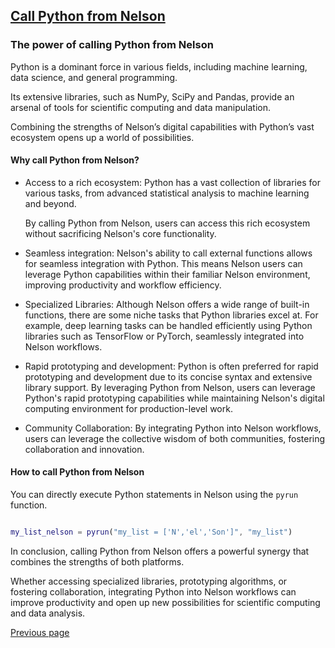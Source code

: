 ## [Call Python from Nelson](PYTHON.md)

### The power of calling Python from Nelson

Python is a dominant force in various fields, including machine learning, data science, and general programming.

Its extensive libraries, such as NumPy, SciPy and Pandas, provide an arsenal of tools for scientific computing and data manipulation.

Combining the strengths of Nelson’s digital capabilities with Python’s vast ecosystem opens up a world of possibilities.

#### Why call Python from Nelson?

- Access to a rich ecosystem: Python has a vast collection of libraries for various tasks, from advanced statistical analysis to machine learning and beyond.

  By calling Python from Nelson, users can access this rich ecosystem without sacrificing Nelson's core functionality.

- Seamless integration: Nelson's ability to call external functions allows for seamless integration with Python.
  This means Nelson users can leverage Python capabilities within their familiar Nelson environment, improving productivity and workflow efficiency.

- Specialized Libraries: Although Nelson offers a wide range of built-in functions, there are some niche tasks that Python libraries excel at.
  For example, deep learning tasks can be handled efficiently using Python libraries such as TensorFlow or PyTorch, seamlessly integrated into Nelson workflows.

- Rapid prototyping and development: Python is often preferred for rapid prototyping and development due to its concise syntax and extensive library support.
  By leveraging Python from Nelson, users can leverage Python's rapid prototyping capabilities while maintaining Nelson's digital computing environment for production-level work.

- Community Collaboration: By integrating Python into Nelson workflows, users can leverage the collective wisdom of both communities, fostering collaboration and innovation.

#### How to call Python from Nelson

You can directly execute Python statements in Nelson using the `pyrun` function.

```matlab

my_list_nelson = pyrun("my_list = ['N','el','Son']", "my_list")

```

In conclusion, calling Python from Nelson offers a powerful synergy that combines the strengths of both platforms.

Whether accessing specialized libraries, prototyping algorithms, or fostering collaboration, integrating Python into Nelson workflows can improve productivity and open up new possibilities for scientific computing and data analysis.

[Previous page](FEATURES.md)
